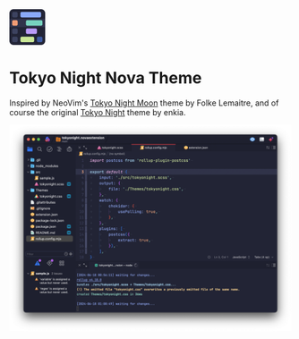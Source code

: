 <img src="extension.png" width="64" height="64">

# Tokyo Night Nova Theme

Inspired by NeoVim's [Tokyo Night Moon](https://github.com/folke/tokyonight.nvim) theme by Folke Lemaitre, and of course the original [Tokyo Night](https://github.com/enkia/tokyo-night-vscode-theme) theme by enkia.

![Tokyo Night](./screenshot.png)

